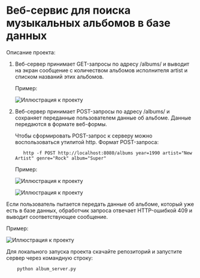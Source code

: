 #  Веб-сервис для поиска музыкальных альбомов в базе данных

Описание проекта:

1. Веб-сервер принимает GET-запросы по адресу /albums/<artist> и выводит на экран сообщение с количеством альбомов исполнителя artist 
и списком названий этих альбомов.

   Пример:
   
   ![Иллюстрация к проекту](https://github.com/AlenaPliusnina/web-server_Albums_DataBase_B6.13/blob/master/screenshots/get_1.png)
   

2. Веб-сервер принимает POST-запросы по адресу /albums/ и сохраняет переданные пользователем данные об альбоме. Данные передаются в формате веб-формы.

   Чтобы сформировать POST-запрос к серверу можно воспользоваться утилитой http. Формат POST-запроса:
   
          http -f POST http://localhost:8080/albums year=1990 artist="New Artist" genre="Rock" album="Super"

   Пример:
   
   ![Иллюстрация к проекту](https://github.com/AlenaPliusnina/web-server_Albums_DataBase_B6.13/blob/master/screenshots/post.png)
   
   ![Иллюстрация к проекту](https://github.com/AlenaPliusnina/web-server_Albums_DataBase_B6.13/blob/master/screenshots/get_2.png)
   
Если пользователь пытается передать данные об альбоме, который уже есть в базе данных, обработчик запроса отвечает HTTP-ошибкой 409 
и выводит соответствующее сообщение.

   Пример:
   
   ![Иллюстрация к проекту](https://github.com/AlenaPliusnina/web-server_Albums_DataBase_B6.13/blob/master/screenshots/http_error_409.png)
   
Для локального запуска проекта скачайте репозиторий и запустите сервер через командную строку:
 
        python album_server.py

    
